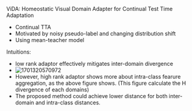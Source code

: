 ViDA: Homeostatic Visual Domain Adapter for Continual Test Time Adaptation
- Continual TTA
- Motivated by noisy pseudo-label and changing distribution shift
- Using mean-teacher model

Intuitions:
- low rank adaptor effectively mitigates inter-domain divergence
- ![1701320570972](https://github.com/Jo-wang/Daily-Paper-Reading/assets/46414159/dbecc299-ea49-47cb-a7bd-02a1614297ff)
- However, high rank adaptor shows more about intra-class fearure aggregation, as the above figure shows. (This figure calculate the H divergence of each domains)
- The proposed method could achieve lower distance for both inter-domain and intra-class distances.
